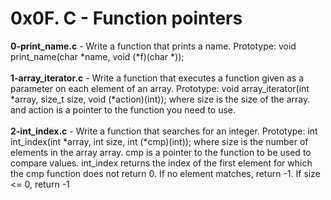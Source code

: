 # 0x0F. C - Function pointers<br/>
**0-print_name.c** - Write a function that prints a name. Prototype: void print_name(char *name, void (*f)(char *));<br/><br/>
**1-array_iterator.c** - Write a function that executes a function given as a parameter on each element of an array. Prototype: void array_iterator(int *array, size_t size, void (*action)(int)); where size is the size of the array. and action is a pointer to the function you need to use.<br/><br/>
**2-int_index.c** - Write a function that searches for an integer. Prototype: int int_index(int *array, int size, int (*cmp)(int)); where size is the number of elements in the array array. cmp is a pointer to the function to be used to compare values. int_index returns the index of the first element for which the cmp function does not return 0. If no element matches, return -1. If size <= 0, return -1<br/><br/>
